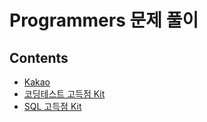 # Programmers 문제 풀이

## Contents
-   [Kakao](https://github.com/ss-won/For-Coding-Test/tree/master/Programmers/KaKao)
-   [코딩테스트 고득점 Kit](https://github.com/ss-won/For-Coding-Test/blob/master/Programmers/testKit)
-   [SQL 고득점 Kit](https://github.com/ss-won/For-Coding-Test/blob/master/Programmers/sqlKit)